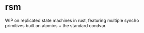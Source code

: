 # rsm

WIP on replicated state machines in rust, featuring multiple syncho primitives built
on atomics + the standard condvar.
